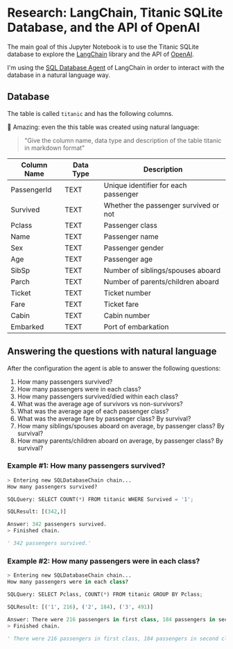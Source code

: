 # Research: LangChain, Titanic SQLite Database, and the API of OpenAI

The main goal of this Jupyter Notebook is to use the Titanic SQLite database to explore the [LangChain](https://python.langchain.com/) library and the API of [OpenAI](https://openai.com/).

I'm using the [SQL Database Agent](https://python.langchain.com/en/latest/modules/agents/toolkits/examples/sql_database.html) of LangChain in order to interact with the database in a natural language way.

## Database

The table is called `titanic` and has the following columns.

🥳 Amazing: even the this table was created using natural language:

> "Give the column name, data type and description of the table titanic in markdown format"

| Column Name | Data Type | Description                           |
| ----------- | --------- | ------------------------------------- |
| PassengerId | TEXT      | Unique identifier for each passenger  |
| Survived    | TEXT      | Whether the passenger survived or not |
| Pclass      | TEXT      | Passenger class                       |
| Name        | TEXT      | Passenger name                        |
| Sex         | TEXT      | Passenger gender                      |
| Age         | TEXT      | Passenger age                         |
| SibSp       | TEXT      | Number of siblings/spouses aboard     |
| Parch       | TEXT      | Number of parents/children aboard     |
| Ticket      | TEXT      | Ticket number                         |
| Fare        | TEXT      | Ticket fare                           |
| Cabin       | TEXT      | Cabin number                          |
| Embarked    | TEXT      | Port of embarkation                   |

## Answering the questions with natural language

After the configuration the agent is able to answer the following questions:

1. How many passengers survived?
2. How many passengers were in each class?
3. How many passengers survived/died within each class?
4. What was the average age of survivors vs non-survivors?
5. What was the average age of each passenger class?
6. What was the average fare by passenger class? By survival?
7. How many siblings/spouses aboard on average, by passenger class? By survival?
8. How many parents/children aboard on average, by passenger class? By survival?

### Example #1: How many passengers survived?

```python
> Entering new SQLDatabaseChain chain...
How many passengers survived?

SQLQuery: SELECT COUNT(*) FROM titanic WHERE Survived = '1';

SQLResult: [(342,)]

Answer: 342 passengers survived.
> Finished chain.

' 342 passengers survived.'
```

### Example #2: How many passengers were in each class?

```python
> Entering new SQLDatabaseChain chain...
How many passengers were in each class?

SQLQuery: SELECT Pclass, COUNT(*) FROM titanic GROUP BY Pclass;

SQLResult: [('1', 216), ('2', 184), ('3', 491)]

Answer: There were 216 passengers in first class, 184 passengers in second class, and 491 passengers in third class.
> Finished chain.

' There were 216 passengers in first class, 184 passengers in second class, and 491 passengers in third class.'
```
